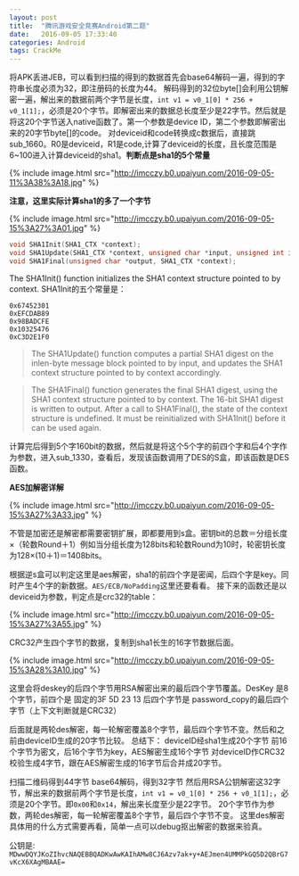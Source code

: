 ```yaml
---
layout: post
title:  "腾讯游戏安全竞赛Android第二题"
date:   2016-09-05 17:33:40
categories: Android
tags: CrackMe
---
```


将APK丢进JEB，可以看到扫描的得到的数据首先会base64解码一遍，得到的字符串长度必须为32，即注册码的长度为44。
解码得到的32位byte[]会利用公钥解密一遍，解出来的数据前两个字节是长度，`int v1 = v0_1[0] * 256 + v0_1[1];`，必须是20个字节。即解密出来的数据总长度至少是22字节。然后就是将这20个字节送入native函数了。第一个参数是device ID，第二个参数即解密出来的20字节byte[]的code。
对deviceid和code转换成c数据后，直接跳sub_1660。R0是deviceid，R1是code,计算了deviceid的长度，且长度范围是6~100进入计算deviceid的sha1。**判断点是sha1的5个常量**

{% include image.html src="http://imcczy.b0.upaiyun.com/2016-09-05-11%3A38%3A18.jpg" %}

**注意，这里实际计算sha1的多了一个字节**

{% include image.html src="http://imcczy.b0.upaiyun.com/2016-09-05-15%3A27%3A01.jpg" %}

```c 
void SHA1Init(SHA1_CTX *context);
void SHA1Update(SHA1_CTX *context, unsigned char *input, unsigned int inlen);
void SHA1Final(unsigned char *output, SHA1_CTX *context);
```

The SHA1Init() function initializes the SHA1 context structure pointed to by context.
SHA1Init的五个常量是：

```
0x67452301
0xEFCDAB89
0x98BADCFE
0x10325476
0xC3D2E1F0
```

>The SHA1Update() function computes a partial SHA1 digest on the inlen-byte message block pointed to by input, and updates the SHA1 context structure pointed to by context accordingly.

>The SHA1Final() function generates the final SHA1 digest, using the SHA1 context structure pointed to by context. The 16-bit SHA1 digest is written to output. After a call to SHA1Final(), the state of the context structure is undefined. It must be reinitialized with SHA1Init() before it can be used again.

计算完后得到5个字160bit的数据，然后就是将这个5个字的前四个字和后4个字作为参数，进入sub_1330，查看后，发现该函数调用了DES的S盒，即该函数是DES函数。

**AES加解密详解**

{% include image.html src="http://imcczy.b0.upaiyun.com/2016-09-05-15%3A27%3A33.jpg" %}

不管是加密还是解密都需要密钥扩展，即都要用到s盒。密钥bit的总数＝分组长度×（轮数Round＋1）例如当分组长度为128bits和轮数Round为10时，轮密钥长度为128×(10＋1)＝1408bits。

根据逆s盒可以判定这里是aes解密，sha1的前四个字是密闻，后四个字是key。同时产生4个字的新数据。`AES/ECB/NoPadding`这里还要看看。
接下来的函数还是以deviceid为参数，判定点是crc32的table：

{% include image.html src="http://imcczy.b0.upaiyun.com/2016-09-05-15%3A27%3A55.jpg" %}

CRC32产生四个字节的数据，复制到sha1长生的16字节数据后面。

{% include image.html src="http://imcczy.b0.upaiyun.com/2016-09-05-15%3A28%3A10.jpg" %}

这里会将deskey的后四个字节用RSA解密出来的最后四个字节覆盖。DesKey 是8个字节，前四个是 固定的3F 5D 23 13 后四个字节是 password_copy的最后四个字节（上下文判断就是CRC32）

后面就是两轮des解密，每一轮解密覆盖8个字节，最后四个字节不变。然后和之前由deviceID生成的20字节比较。
总结下：
deviceID经sha1生成20个字节
前16个字节为密文，后16个字节为key，AES解密生成16个字节
对deviceID作CRC32校验生成4字节，跟在AES解密生成的16字节后合并成20字节。

扫描二维码得到44字节
base64解码，得到32字节
然后用RSA公钥解密这32字节，解出来的数据前两个字节是长度，`int v1 = v0_1[0] * 256 + v0_1[1];`，必须是20个字节。即`0x00`和`0x14`，解出来长度至少是22字节。
20个字节作为参数，两轮des解密，每一轮解密覆盖8个字节，最后四个字节不变。
这里des解密具体用的什么方式需要再看，简单一点可以debug抠出解密的数据来验真。

公钥是:
`MDwwDQYJKoZIhvcNAQEBBQADKwAwKAIhAMw8CJ6Azv7ak+y+AEJmen4UMMPkGQ5D2QBrG7vKcX6XAgMBAAE=`